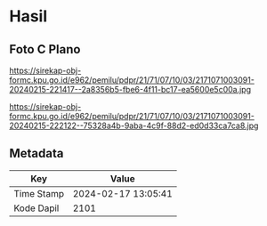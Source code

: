# Hasil

## Foto C Plano

https://sirekap-obj-formc.kpu.go.id/e962/pemilu/pdpr/21/71/07/10/03/2171071003091-20240215-221417--2a8356b5-fbe6-4f11-bc17-ea5600e5c00a.jpg

https://sirekap-obj-formc.kpu.go.id/e962/pemilu/pdpr/21/71/07/10/03/2171071003091-20240215-222122--75328a4b-9aba-4c9f-88d2-ed0d33ca7ca8.jpg


## Metadata

| Key        | Value               |
| ---------- | ------------------- |
| Time Stamp | 2024-02-17 13:05:41 |
| Kode Dapil | 2101                |



